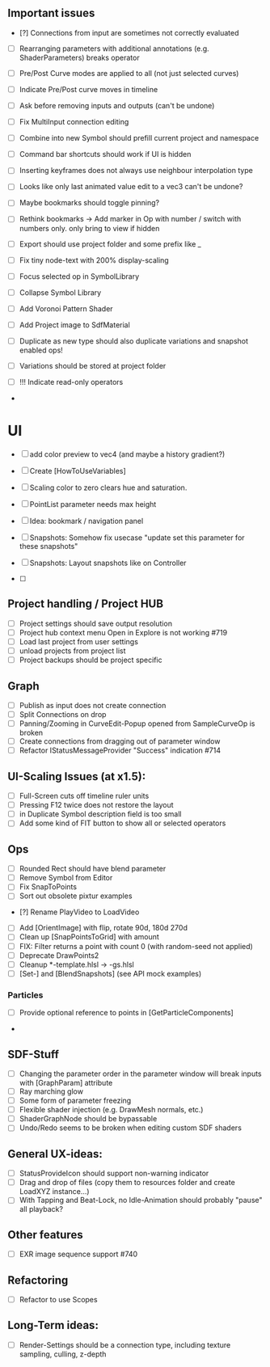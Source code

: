 ## Important issues

- [?] Connections from input are sometimes not correctly evaluated 
- [ ] Rearranging parameters with additional annotations (e.g. ShaderParameters) breaks operator 
- [ ] Pre/Post Curve modes are applied to all (not just selected curves)
- [ ] Indicate Pre/Post curve moves in timeline

- [ ] Ask before removing inputs and outputs (can't be undone)
- [ ] Fix MultiInput connection editing
- [ ] Combine into new Symbol should prefill current project and namespace
- [ ] Command bar shortcuts should work if UI is hidden
- [ ] Inserting keyframes does not always use neighbour interpolation type
- [ ] Looks like only last animated value edit to a vec3 can't be undone?
- [ ] Maybe bookmarks should toggle pinning?
- [ ] Rethink bookmarks -> Add marker in Op with number / switch with numbers only. only bring to view if hidden
- [ ] Export should use project folder and some prefix like _
- [ ] Fix tiny node-text with 200% display-scaling
- [ ] Focus selected op in SymbolLibrary
- [ ] Collapse Symbol Library
- [ ] Add Voronoi Pattern Shader
- [ ] Add Project image to SdfMaterial
- [ ] Duplicate as new type should also duplicate variations and snapshot enabled ops!
- [ ] Variations should be stored at project folder
- [ ] !!! Indicate read-only operators
- 


# UI
- [ ] add color preview to vec4 (and maybe a history gradient?)
- [ ] Create [HowToUseVariables]
- [ ] Scaling color to zero clears hue and saturation.
- [ ] PointList parameter needs max height

- [ ] Idea: bookmark / navigation panel
- [ ] Snapshots: Somehow fix usecase "update set this parameter for these snapshots"
- [ ] Snapshots: Layout snapshots like on Controller
- [ ] 

## Project handling / Project HUB

- [ ] Project settings should save output resolution
- [ ] Project hub context menu Open in Explore is not working #719
- [ ] Load last project from user settings
- [ ] unload projects from project list
- [ ] Project backups should be project specific

## Graph

- [ ] Publish as input does not create connection
- [ ] Split Connections on drop
- [ ] Panning/Zooming in CurveEdit-Popup opened from SampleCurveOp is broken 
- [ ] Create connections from dragging out of parameter window
- [ ] Refactor IStatusMessageProvider "Success" indication #714

## UI-Scaling Issues (at x1.5):

- [ ] Full-Screen cuts off timeline ruler units
- [ ] Pressing F12 twice does not restore the layout
- [ ] in Duplicate Symbol description field is too small
- [ ] Add some kind of FIT button to show all or selected operators 

## Ops

- [ ] Rounded Rect should have blend parameter
- [ ] Remove Symbol from Editor
- [ ] Fix SnapToPoints
- [ ] Sort out obsolete pixtur examples
- [?] Rename PlayVideo to LoadVideo
- [ ] Add [OrientImage] with flip, rotate 90d, 180d 270d
- [ ] Clean up [SnapPointsToGrid] with amount
- [ ] FIX: Filter returns a point with count 0 (with random-seed not applied)
- [ ] Deprecate DrawPoints2
- [ ] Cleanup *-template.hlsl -> -gs.hlsl
- [ ] [Set-] and [BlendSnapshots] (see API mock examples)
    
### Particles
- [ ] Provide optional reference to points in [GetParticleComponents]
- 
## SDF-Stuff

- [ ] Changing the parameter order in the parameter window will break inputs with [GraphParam] attribute
- [ ] Ray marching glow
- [ ] Some form of parameter freezing
- [ ] Flexible shader injection (e.g. DrawMesh normals, etc.)
- [ ] ShaderGraphNode should be bypassable
- [ ] Undo/Redo seems to be broken when editing custom SDF shaders

## General UX-ideas:

- [ ] StatusProvideIcon should support non-warning indicator
- [ ] Drag and drop of files (copy them to resources folder and create LoadXYZ instance...)
- [ ] With Tapping and Beat-Lock, no Idle-Animation should probably "pause" all playback?
 
## Other features

- [ ] EXR image sequence support #740

## Refactoring
- [ ] Refactor to use Scopes

## Long-Term ideas:
- [ ] Render-Settings should be a connection type, including texture sampling, culling, z-depth